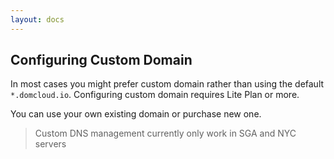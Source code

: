 ```yaml
---
layout: docs
---
```


## Configuring Custom Domain

In most cases you might prefer custom domain rather than using the default `*.domcloud.io`. Configuring custom domain requires Lite Plan or more.

You can use your own existing domain or purchase new one.

> Custom DNS management currently only work in SGA and NYC servers
